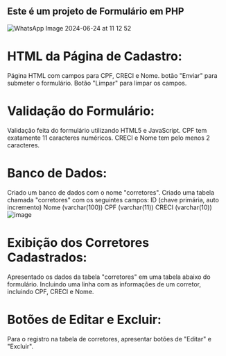 ## Este é um projeto de Formulário em PHP 
![WhatsApp Image 2024-06-24 at 11 12 52](https://github.com/devjubis/formulario_php/assets/110790833/149f18e6-ae37-4fbe-bead-33ed656a081e)

# HTML da Página de Cadastro:

  Página HTML com campos para CPF, CRECI e Nome.
  botão "Enviar" para submeter o formulário.
  Botão "Limpar" para limpar os campos. 

# Validação do Formulário:

  Validação feita do formulário utilizando HTML5 e JavaScript.
  CPF tem exatamente 11 caracteres numéricos.
  CRECI e Nome tem pelo menos 2 caracteres.

# Banco de Dados:

  Criado um banco de dados com o nome "corretores".
  Criado uma tabela chamada "corretores" com os seguintes campos:
    ID (chave primária, auto incremento)
    Nome (varchar(100))
    CPF (varchar(11))
    CRECI (varchar(10))
    ![image](https://github.com/devjubis/formulario_php/assets/110790833/1168551d-a2b5-4a05-88dd-51237e015ba1)


# Exibição dos Corretores Cadastrados:

  Apresentado os dados da tabela "corretores" em uma tabela abaixo do formulário.
  Incluindo uma linha com as informações de um corretor, incluindo CPF, CRECI e Nome.

# Botões de Editar e Excluir:

  Para o registro na tabela de corretores, apresentar botões de "Editar" e "Excluir".


  
